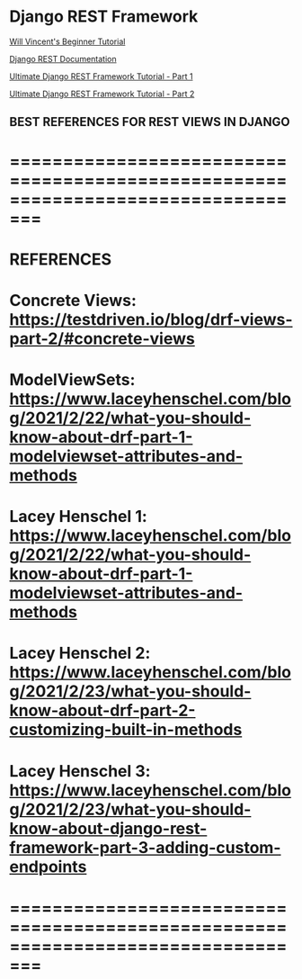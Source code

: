 # Django REST Framework

[Will Vincent's Beginner Tutorial](https://learndjango.com/tutorials/official-django-rest-framework-tutorial-beginners)

[Django REST Documentation](https://www.django-rest-framework.org/)

[Ultimate Django REST Framework Tutorial - Part 1 ](https://sunscrapers.com/blog/ultimate-tutorial-django-rest-framework-part-1/)

[Ultimate Django REST Framework Tutorial - Part 2 ](https://sunscrapers.com/blog/django-rest-framework-login-authentication/)


## BEST REFERENCES FOR REST VIEWS IN DJANGO
# =================================================================================
# REFERENCES
#
# Concrete Views: https://testdriven.io/blog/drf-views-part-2/#concrete-views
# ModelViewSets: https://www.laceyhenschel.com/blog/2021/2/22/what-you-should-know-about-drf-part-1-modelviewset-attributes-and-methods
# Lacey Henschel 1: https://www.laceyhenschel.com/blog/2021/2/22/what-you-should-know-about-drf-part-1-modelviewset-attributes-and-methods
# Lacey Henschel 2: https://www.laceyhenschel.com/blog/2021/2/23/what-you-should-know-about-drf-part-2-customizing-built-in-methods
# Lacey Henschel 3: https://www.laceyhenschel.com/blog/2021/2/23/what-you-should-know-about-django-rest-framework-part-3-adding-custom-endpoints
# =================================================================================